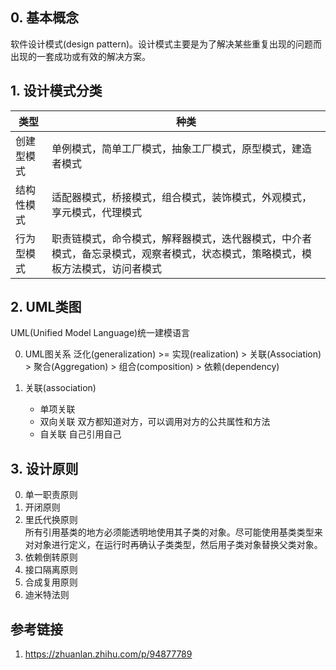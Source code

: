 ## 0. 基本概念
软件设计模式(design pattern)。设计模式主要是为了解决某些重复出现的问题而出现的一套成功或有效的解决方案。

## 1. 设计模式分类

| 类型 | 种类|
| --- | --- |
| 创建型模式 | 单例模式，简单工厂模式，抽象工厂模式，原型模式，建造者模式 |
| 结构性模式 | 适配器模式，桥接模式，组合模式，装饰模式，外观模式，享元模式，代理模式 |
| 行为型模式 | 职责链模式，命令模式，解释器模式，迭代器模式，中介者模式，备忘录模式，观察者模式，状态模式，策略模式，模板方法模式，访问者模式|

## 2. UML类图
UML(Unified Model Language)统一建模语言  

0. UML图关系
泛化(generalization) >= 实现(realization) > 关联(Association) > 聚合(Aggregation) > 组合(composition) > 依赖(dependency)

1. 关联(association)
    - 单项关联
    - 双向关联
    双方都知道对方，可以调用对方的公共属性和方法
    - 自关联
    自己引用自己

## 3. 设计原则

0. 单一职责原则
1. 开闭原则
2. 里氏代换原则  
所有引用基类的地方必须能透明地使用其子类的对象。尽可能使用基类类型来对对象进行定义，在运行时再确认子类类型，然后用子类对象替换父类对象。
3. 依赖倒转原则
4. 接口隔离原则
5. 合成复用原则
6. 迪米特法则

## 参考链接
1. https://zhuanlan.zhihu.com/p/94877789